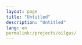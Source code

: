 ```yaml
---
layout: page
title: "Untitled"
description: "Untitled"
lang: en
permalink:/projects/oilgas/
---
```


